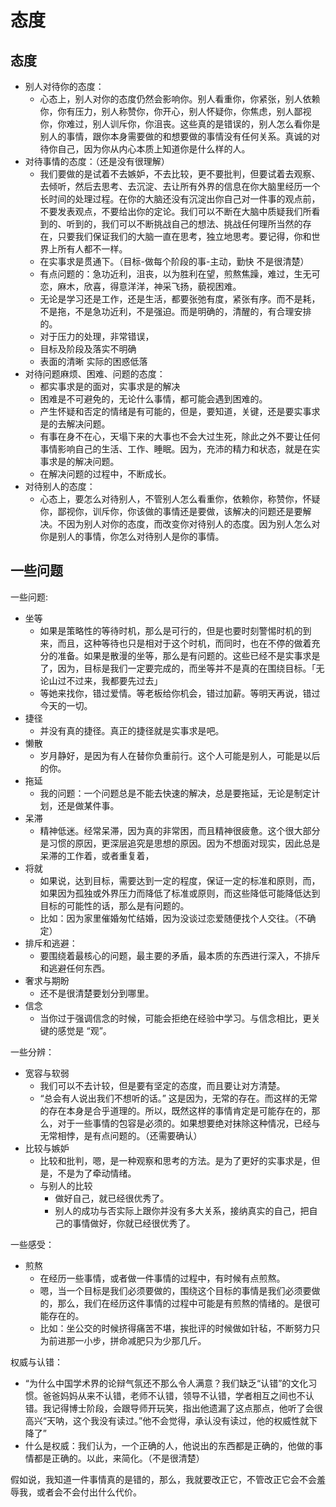 # 态度


## 态度

- 别人对待你的态度：
  - 心态上，别人对你的态度仍然会影响你。别人看重你，你紧张，别人依赖你，你有压力，别人称赞你，你开心，别人怀疑你，你焦虑，别人鄙视你，你难过，别人训斥你，你沮丧。这些真的是错误的，别人怎么看你是别人的事情，跟你本身需要做的和想要做的事情没有任何关系。真诚的对待你自己，因为你从内心本质上知道你是什么样的人。
- 对待事情的态度：（还是没有很理解）
  - 我们要做的是试着不去嫉妒，不去比较，更不要批判，但要试着去观察、去倾听，然后去思考、去沉淀、去让所有外界的信息在你大脑里经历一个长时间的处理过程。在你的大脑还没有沉淀出你自己对一件事的观点前，不要发表观点，不要给出你的定论。我们可以不断在大脑中质疑我们所看到的、听到的，我们可以不断挑战自己的想法、挑战任何理所当然的存在，只要我们保证我们的大脑一直在思考，独立地思考。要记得，你和世界上所有人都不一样。
  - 在实事求是贯通下。（目标-做每个阶段的事-主动，勤快   不是很清楚）
  - 有点问题的：急功近利，沮丧，以为胜利在望，煎熬焦躁，难过，生无可恋，麻木，欣喜，得意洋洋，神采飞扬，藐视困难。
  - 无论是学习还是工作，还是生活，都要张弛有度，紧张有序。而不是耗，不是拖，不是急功近利，不是强迫。而是明确的，清醒的，有合理安排的。
  - 对于压力的处理，非常错误，
  - 目标及阶段及落实不明确
  - 表面的清晰 实际的困惑低落
- 对待问题麻烦、困难、问题的态度：
  - 都实事求是的面对，实事求是的解决
  - 困难是不可避免的，无论什么事情，都可能会遇到困难的。
  - 产生怀疑和否定的情绪是有可能的，但是，要知道，关键，还是要实事求是的去解决问题。
  - 有事在身不在心，天塌下来的大事也不会大过生死，除此之外不要让任何事情影响自己的生活、工作、睡眠。因为，充沛的精力和状态，就是在实事求是的解决问题。
  - 在解决问题的过程中，不断成长。
- 对待别人的态度：
  - 心态上，要怎么对待别人，不管别人怎么看重你，依赖你，称赞你，怀疑你，鄙视你，训斥你，你该做的事情还是要做，该解决的问题还是要解决。不因为别人对你的态度，而改变你对待别人的态度。因为别人怎么对你是别人的事情，你怎么对待别人是你的事情。



## 一些问题


一些问题:

- 坐等
  - 如果是策略性的等待时机，那么是可行的，但是也要时刻警惕时机的到来，而且，这种等待也只是相对于这个时机，而同时，也在不停的做着充分的准备。如果是散漫的坐等，那么是有问题的。这些已经不是实事求是了，因为，目标是我们一定要完成的，而坐等并不是真的在围绕目标。「无论山过不过来，我都要先过去」
  - 等她来找你，错过爱情。等老板给你机会，错过加薪。等明天再说，错过今天的一切。
- 捷径
  - 并没有真的捷径。真正的捷径就是实事求是吧。
- 懒散
  - 岁月静好，是因为有人在替你负重前行。这个人可能是别人，可能是以后的你。
- 拖延
  - 我的问题：一个问题总是不能去快速的解决，总是要拖延，无论是制定计划，还是做某件事。
- 呆滞
  - 精神低迷。经常呆滞，因为真的非常困，而且精神很疲惫。这个很大部分是习惯的原因，更深层追究是思想的原因。因为不想面对现实，因此总是呆滞的工作着，或者重复着，
- 将就
  - 如果说，达到目标，需要达到一定的程度，保证一定的标准和原则，而，如果因为孤独或外界压力而降低了标准或原则，而这些降低可能降低达到目标的可能性的话，那么是有问题的。
  - 比如：因为家里催婚匆忙结婚，因为没谈过恋爱随便找个人交往。（不确定）
- 排斥和逃避：
  - 要围绕着最核心的问题，最主要的矛盾，最本质的东西进行深入，不排斥和逃避任何东西。
- 奢求与期盼
  - 还不是很清楚要划分到哪里。
- 信念
  - 当你过于强调信念的时候，可能会拒绝在经验中学习。与信念相比，更关键的感觉是 “观”。



一些分辨：

- 宽容与软弱
  - 我们可以不去计较，但是要有坚定的态度，而且要让对方清楚。
  - “总会有人说出我们不想听的话。” 这是因为，无常的存在。而这样的无常的存在本身是合乎道理的。所以，既然这样的事情肯定是可能存在的，那么，对于一些事情的包容是必须的。如果想要绝对抹除这种情况，已经与无常相悖，是有点问题的。（还需要确认）
- 比较与嫉妒
  - 比较和批判，嗯，是一种观察和思考的方法。是为了更好的实事求是，但是，不是为了牵动情绪。
  - 与别人的比较
    - 做好自己，就已经很优秀了。
    - 别人的成功与否实际上跟你并没有多大关系，接纳真实的自己，把自己的事情做好，你就已经很优秀了。


一些感受：

- 煎熬
  - 在经历一些事情，或者做一件事情的过程中，有时候有点煎熬。
  - 嗯，当一个目标是我们必须要做的，围绕这个目标的事情是我们必须要做的，那么，我们在经历这件事情的过程中可能是有煎熬的情绪的。是很可能存在的。
  - 比如：坐公交的时候挤得痛苦不堪，挨批评的时候做如针毡，不断努力只为前进那一小步，拼命减肥只为少那几斤。




权威与认错：

- “为什么中国学术界的论辩气氛还不那么令人满意？我们缺乏“认错”的文化习惯。爸爸妈妈从来不认错，老师不认错，领导不认错，学者相互之间也不认错。我记得博士阶段，会跟导师开玩笑，指出他遗漏了这点那点，他听了会很高兴“天呐，这个我没有读过。”他不会觉得，承认没有读过，他的权威性就下降了” 
- 什么是权威：我们认为，一个正确的人，他说出的东西都是正确的，他做的事情都是正确的。以此，来简化。（不是很清楚）



假如说，我知道一件事情真的是错的，那么，我就要改正它，不管改正它会不会羞辱我，或者会不会付出什么代价。